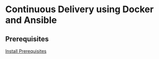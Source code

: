 # Continuous Delivery using Docker and Ansible

## Prerequisites

[Install Prerequisites](labs/setup_environment/readme.md)
